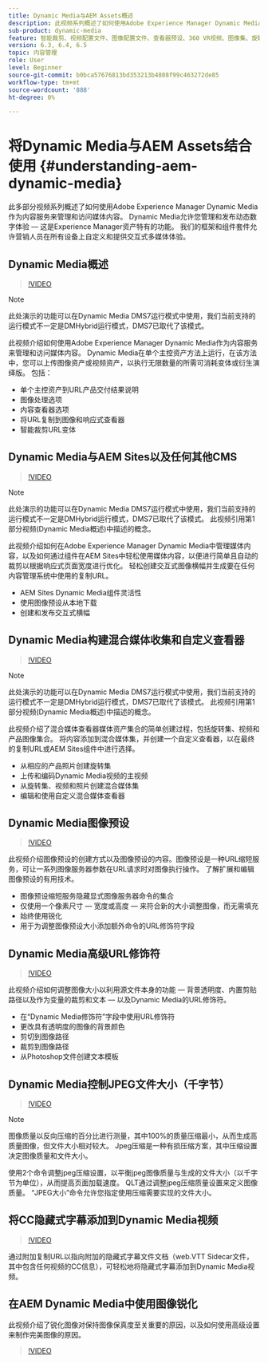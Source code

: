 ```yaml
---
title: Dynamic Media与AEM Assets概述
description: 此视频系列概述了如何使用Adobe Experience Manager Dynamic Media作为内容服务来管理和访问媒体内容。 Dynamic Media允许您管理和发布动态数字体验 — 这是Experience Manager资产特有的功能。 我们的框架和组件套件允许营销人员在所有设备上自定义和提供交互式多媒体体验。
sub-product: dynamic-media
feature: 智能裁剪、视频配置文件、图像配置文件、查看器预设、360 VR视频、图像集、旋转集
version: 6.3, 6.4, 6.5
topic: 内容管理
role: User
level: Beginner
source-git-commit: b0bca57676813bd353213b4808f99c463272de85
workflow-type: tm+mt
source-wordcount: '888'
ht-degree: 0%

---
```



# 将Dynamic Media与AEM Assets结合使用 {#understanding-aem-dynamic-media}

此多部分视频系列概述了如何使用Adobe Experience Manager Dynamic Media作为内容服务来管理和访问媒体内容。 Dynamic Media允许您管理和发布动态数字体验 — 这是Experience Manager资产特有的功能。 我们的框架和组件套件允许营销人员在所有设备上自定义和提供交互式多媒体体验。

## Dynamic Media概述

>[!VIDEO](https://video.tv.adobe.com/v/27144/?quality=9&learn=on)

>[!NOTE]
>
>此处演示的功能可以在Dynamic Media DMS7运行模式中使用，我们当前支持的运行模式不一定是DMHybrid运行模式，DMS7已取代了该模式。

此视频介绍如何使用Adobe Experience Manager Dynamic Media作为内容服务来管理和访问媒体内容。 Dynamic Media在单个主控资产方法上运行，在该方法中，您可以上传图像资产或视频资产，以执行无限数量的所需可消耗变体或衍生演绎版。 包括：

* 单个主控资产到URL产品交付结果说明
* 图像处理选项
* 内容查看器选项
* 将URL复制到图像和响应式查看器
* 智能裁剪URL变体

## Dynamic Media与AEM Sites以及任何其他CMS

>[!VIDEO](https://video.tv.adobe.com/v/27145/?quality=9&learn=on)

>[!NOTE]
>
>此处演示的功能可以在Dynamic Media DMS7运行模式中使用，我们当前支持的运行模式不一定是DMHybrid运行模式，DMS7已取代了该模式。 此视频引用第1部分视频(Dynamic Media概述)中描述的概念。

此视频介绍如何在Adobe Experience Manager Dynamic Media中管理媒体内容，以及如何通过组件在AEM Sites中轻松使用媒体内容，以便进行简单且自动的裁剪以根据响应式页面宽度进行优化。 轻松创建交互式图像横幅并生成要在任何内容管理系统中使用的复制URL。

* AEM Sites Dynamic Media组件灵活性
* 使用图像预设从本地下载
* 创建和发布交互式横幅

## Dynamic Media构建混合媒体收集和自定义查看器

>[!VIDEO](https://video.tv.adobe.com/v/27146/?quality=9&learn=on)

>[!NOTE]
>
>此处演示的功能可以在Dynamic Media DMS7运行模式中使用，我们当前支持的运行模式不一定是DMHybrid运行模式，DMS7已取代了该模式。 此视频引用第1部分视频(Dynamic Media概述)中描述的概念。

此视频介绍了混合媒体查看器媒体资产集合的简单创建过程，包括旋转集、视频和产品图像集合。 将内容添加到混合媒体集，并创建一个自定义查看器，以在最终的复制URL或AEM Sites组件中进行选择。

* 从相应的产品照片创建旋转集
* 上传和编码Dynamic Media视频的主视频
* 从旋转集、视频和照片创建混合媒体集
* 编辑和使用自定义混合媒体查看器

## Dynamic Media图像预设

>[!VIDEO](https://video.tv.adobe.com/v/27320/?quality=9&learn=on)

此视频介绍图像预设的创建方式以及图像预设的内容。图像预设是一种URL缩短服务，可让一系列图像服务器参数在URL请求时对图像执行操作。 了解扩展和编辑图像预设的有用技术。

* 图像预设缩短服务隐藏显式图像服务器命令的集合
* 仅使用一个像素尺寸 — 宽度或高度 — 来符合新的大小调整图像，而无需填充
* 始终使用锐化
* 用于为调整图像预设大小添加额外命令的URL修饰符字段

## Dynamic Media高级URL修饰符

>[!VIDEO](https://video.tv.adobe.com/v/27319/?quality=9&learn=on)

此视频介绍如何调整图像大小以利用源文件本身的功能 — 背景透明度、内置剪贴路径以及作为变量的裁剪和文本 — 以及Dynamic Media的URL修饰符。

* 在“Dynamic Media修饰符”字段中使用URL修饰符
* 更改具有透明度的图像的背景颜色
* 剪切到图像路径
* 裁剪到图像路径
* 从Photoshop文件创建文本模板

## Dynamic Media控制JPEG文件大小（千字节）

>[!VIDEO](https://video.tv.adobe.com/v/27404/?quality=9&learn=on)


>[!NOTE]
>
>图像质量以反向压缩的百分比进行测量，其中100%的质量压缩最小，从而生成高质量图像，但文件大小相对较大。 Jpeg压缩是一种有损压缩方案，其中压缩设置决定图像质量和文件大小。

使用2个命令调整jpeg压缩设置，以平衡jpeg图像质量与生成的文件大小（以千字节为单位），从而提高页面加载速度。 QLT通过调整jpeg压缩质量设置来定义图像质量。 “JPEG大小”命令允许您指定使用压缩需要实现的文件大小。

## 将CC隐藏式字幕添加到Dynamic Media视频

>[!VIDEO](https://video.tv.adobe.com/v/28074/?quality=9&learn=on)

通过附加复制URL以指向附加的隐藏式字幕文件文档（web.VTT Sidecar文件，其中包含任何视频的CC信息），可轻松地将隐藏式字幕添加到Dynamic Media视频。

## 在AEM Dynamic Media中使用图像锐化

此视频介绍了锐化图像对保持图像保真度至关重要的原因，以及如何使用高级设置来制作完美图像的原因。

>[!VIDEO](https://demos-pub.assetsadobe.com/etc/dam/viewers/s7viewers/html5/VideoViewer.html?asset=%2Fcontent%2Fdam%2Fdm-public-facing-upgrade-portal-video%2F04_DynamicImagery_AdvancedSettings_071917_BH.mp4&amp;config=/etc/dam/presets/viewer/Video_social&amp;serverUrl=https%3A%2F%2Fadobedemo62-h.assetsadobe.com%2Fis%2Fimage%2F&amp;contenturl=%2F&amp;config2=/etc/dam/presets/analytics&amp;videoserverurl=https://gateway-na.assetsadobe.com/DMGateway/public/demoCo&amp;posterimage=/content/dam/dm-public-facing-upgrade-portal-video/04_DynamicImagery_AdvancedSettings_071917_BH.mp4)
